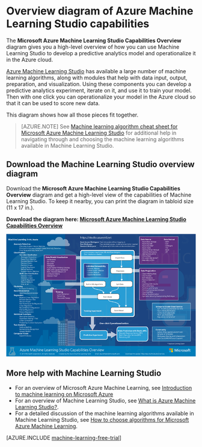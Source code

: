 <properties
	pageTitle="Overview diagram of Machine Learning Studio capabilities | Microsoft Azure"
	description="A printable diagram of the capabilities of Azure Machine Learning Studio, demonstrating how to use Studio to develop a predictive analytics experiment and operationalize it in the Azure cloud."
	keywords="machine learning studio,overview diagram,download"
	services="machine-learning"
	documentationCenter=""
	authors="hning86"
	manager="paulettm"
	editor="cgronlun"/>

<tags
	ms.service="machine-learning"
	ms.workload="data-services"
	ms.tgt_pltfrm="na"
	ms.devlang="na"
	ms.topic="article"
	ms.date="09/28/2015"
	ms.author="haining;garye" />


# Overview diagram of Azure Machine Learning Studio capabilities

The **Microsoft Azure Machine Learning Studio Capabilities Overview** diagram gives you a high-level overview of how you can use Machine Learning Studio to develop a predictive analytics model and operationalize it in the Azure cloud.

[Azure Machine Learning Studio](https://studio.azureml.net/) has available a large number of machine learning algorithms, along with modules that help with data input, output, preparation, and visualization. Using these components you can develop a predictive analytics experiment, iterate on it, and use it to train your model.
Then with one click you can operationalize your model in the Azure cloud so that it can be used to score new data.

This diagram shows how all those pieces fit together.

> [AZURE.NOTE] See [Machine learning algorithm cheat sheet for Microsoft Azure Machine Learning Studio](machine-learning-algorithm-cheat-sheet.md) for additional help in navigating through and choosing the machine learning algorithms available in Machine Learning Studio.

## Download the Machine Learning Studio overview diagram

Download the **Microsoft Azure Machine Learning Studio Capabilities Overview** diagram and get a high-level view of the capabilities of Machine Learning Studio. To keep it nearby, you can print the diagram in tabloid size (11 x 17 in.).

**Download the diagram here: [Microsoft Azure Machine Learning Studio Capabilities Overview](http://download.microsoft.com/download/C/4/6/C4606116-522F-428A-BE04-B6D3213E9E52/ml_studio_overview_v1.1.pdf)**

![Microsoft Azure Machine Learning Studio Capabilities Overview][studio-overview]

[studio-overview]: ./media/machine-learning-studio-overview-diagram/ml_studio_overview_v1.1.png


## More help with Machine Learning Studio

* For an overview of Microsoft Azure Machine Learning, see [Introduction to machine learning on Microsoft Azure](machine-learning-what-is-machine-learning.md)
* For an overview of Machine Learning Studio, see [What is Azure Machine Learning Studio?](machine-learning-what-is-ml-studio.md).
* For a detailed discussion of the machine learning algorithms available in Machine Learning Studio, see [How to choose algorithms for Microsoft Azure Machine Learning](machine-learning-algorithm-choice.md).

[AZURE.INCLUDE [machine-learning-free-trial](../../includes/machine-learning-free-trial.md)]
